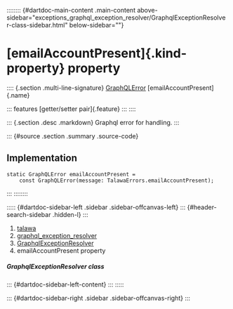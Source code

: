 :::::::: {#dartdoc-main-content .main-content above-sidebar="exceptions_graphql_exception_resolver/GraphqlExceptionResolver-class-sidebar.html" below-sidebar=""}
<div>

# [emailAccountPresent]{.kind-property} property

</div>

:::: {.section .multi-line-signature}
[GraphQLError](https://pub.dev/documentation/gql_exec/1.1.1-alpha+1699813812660/graphql_flutter/GraphQLError-class.html)
[emailAccountPresent]{.name}

::: features
[getter/setter pair]{.feature}
:::
::::

::: {.section .desc .markdown}
Graphql error for handling.
:::

::: {#source .section .summary .source-code}
## Implementation

``` language-dart
static GraphQLError emailAccountPresent =
    const GraphQLError(message: TalawaErrors.emailAccountPresent);
```
:::
::::::::

::::: {#dartdoc-sidebar-left .sidebar .sidebar-offcanvas-left}
::: {#header-search-sidebar .hidden-l}
:::

1.  [talawa](../../index.html)
2.  [graphql_exception_resolver](../../exceptions_graphql_exception_resolver/)
3.  [GraphqlExceptionResolver](../../exceptions_graphql_exception_resolver/GraphqlExceptionResolver-class.html)
4.  emailAccountPresent property

##### GraphqlExceptionResolver class

::: {#dartdoc-sidebar-left-content}
:::
:::::

::: {#dartdoc-sidebar-right .sidebar .sidebar-offcanvas-right}
:::
